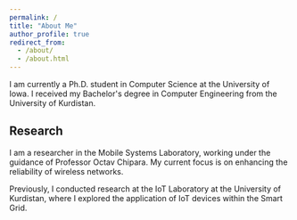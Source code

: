 ```yaml
---
permalink: /
title: "About Me"
author_profile: true
redirect_from: 
  - /about/
  - /about.html
---
```


I am currently a Ph.D. student in Computer Science at the University of Iowa. I received my Bachelor's degree in Computer Engineering from the University of Kurdistan.

## Research 
I am a researcher in the Mobile Systems Laboratory, working under the guidance of Professor Octav Chipara. My current focus is on enhancing the reliability of wireless networks.

Previously, I conducted research at the IoT Laboratory at the University of Kurdistan, where I explored the application of IoT devices within the Smart Grid.